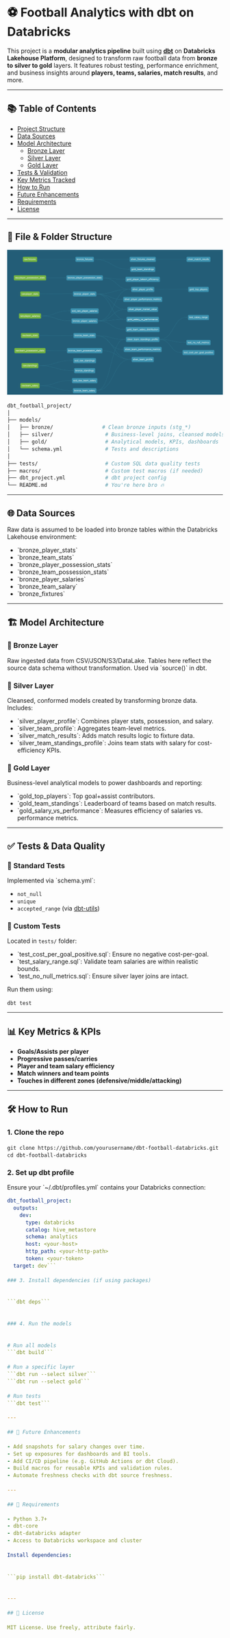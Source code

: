 # ⚽ Football Analytics with dbt on Databricks

This project is a **modular analytics pipeline** built using **[dbt](https://www.getdbt.com/)** on **Databricks Lakehouse Platform**, designed to transform raw football data from **bronze to silver to gold** layers. It features robust testing, performance enrichment, and business insights around **players, teams, salaries, match results**, and more.

---

## 📚 Table of Contents

- [Project Structure](#file-folder-structure)
- [Data Sources](#data-sources)
- [Model Architecture](#model-architecture)
  - [Bronze Layer](#bronze-layer)
  - [Silver Layer](#silver-layer)
  - [Gold Layer](#gold-layer)
- [Tests & Validation](#tests--data-quality)
- [Key Metrics Tracked](#key-metrics--kpis)
- [How to Run](#how-to-run)
- [Future Enhancements](#future-enhancements)
- [Requirements](#requirements)
- [License](#license)

---

## 📁 File & Folder Structure

![dbt Model Lineage](https://github.com/vegetariancoder/dauntless-dbt/raw/main/images/Lineage.png)

```bash
dbt_football_project/
│
├── models/
│   ├── bronze/                # Clean bronze inputs (stg_*)
│   ├── silver/                 # Business-level joins, cleansed models
│   ├── gold/                   # Analytical models, KPIs, dashboards
│   └── schema.yml              # Tests and descriptions
│
├── tests/                      # Custom SQL data quality tests
├── macros/                     # Custom test macros (if needed)
├── dbt_project.yml             # dbt project config
└── README.md                   # You're here bro 🔥
```


---

## 🌐 Data Sources

Raw data is assumed to be loaded into bronze tables within the Databricks Lakehouse environment:

- \`bronze_player_stats\`
- \`bronze_team_stats\`
- \`bronze_player_possession_stats\`
- \`bronze_team_possession_stats\`
- \`bronze_player_salaries\`
- \`bronze_team_salary\`
- \`bronze_fixtures\`

---

## 🏗️ Model Architecture

### 🥉 Bronze Layer
Raw ingested data from CSV/JSON/S3/DataLake. Tables here reflect the source data schema without transformation. Used via \`source()\` in dbt.

### 🥈 Silver Layer
Cleansed, conformed models created by transforming bronze data. Includes:

- \`silver_player_profile\`: Combines player stats, possession, and salary.
- \`silver_team_profile\`: Aggregates team-level metrics.
- \`silver_match_results\`: Adds match results logic to fixture data.
- \`silver_team_standings_profile\`: Joins team stats with salary for cost-efficiency KPIs.

### 🥇 Gold Layer
Business-level analytical models to power dashboards and reporting:

- \`gold_top_players\`: Top goal+assist contributors.
- \`gold_team_standings\`: Leaderboard of teams based on match results.
- \`gold_salary_vs_performance\`: Measures efficiency of salaries vs. performance metrics.

---

## ✅ Tests & Data Quality

### 🔹 Standard Tests

Implemented via \`schema.yml\`:
- ```not_null```
- ```unique```
- ```accepted_range``` (via [dbt-utils](https://hub.getdbt.com/dbt-labs/dbt_utils/latest/))

### 🔸 Custom Tests

Located in ```tests/``` folder:
- \`test_cost_per_goal_positive.sql\`: Ensure no negative cost-per-goal.
- \`test_salary_range.sql\`: Validate team salaries are within realistic bounds.
- \`test_no_null_metrics.sql\`: Ensure silver layer joins are intact.

Run them using:


```dbt test```


---

## 📊 Key Metrics & KPIs

- **Goals/Assists per player**
- **Progressive passes/carries**
- **Player and team salary efficiency**
- **Match winners and team points**
- **Touches in different zones (defensive/middle/attacking)**

---

## 🛠️ How to Run

### 1. Clone the repo


```git clone https://github.com/yourusername/dbt-football-databricks.git```
```cd dbt-football-databricks```


### 2. Set up dbt profile

Ensure your \`~/.dbt/profiles.yml\` contains your Databricks connection:


```yaml
dbt_football_project:
  outputs:
    dev:
      type: databricks
      catalog: hive_metastore
      schema: analytics
      host: <your-host>
      http_path: <your-http-path>
      token: <your-token>
  target: dev```

### 3. Install dependencies (if using packages)


```dbt deps```


### 4. Run the models


# Run all models
```dbt build```

# Run a specific layer
```dbt run --select silver```
```dbt run --select gold```

# Run tests
```dbt test```

---

## 🔮 Future Enhancements

- Add snapshots for salary changes over time.
- Set up exposures for dashboards and BI tools.
- Add CI/CD pipeline (e.g. GitHub Actions or dbt Cloud).
- Build macros for reusable KPIs and validation rules.
- Automate freshness checks with dbt source freshness.

---

## 🧰 Requirements

- Python 3.7+
- dbt-core
- dbt-databricks adapter
- Access to Databricks workspace and cluster

Install dependencies:


```pip install dbt-databricks```


---

## 📝 License

MIT License. Use freely, attribute fairly.